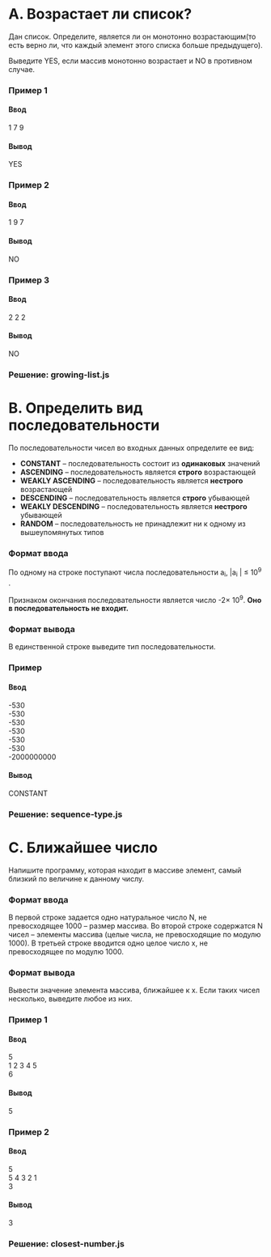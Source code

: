 # A. Возрастает ли список?

Дан список. Определите, является ли он монотонно возрастающим(то есть верно ли, что каждый элемент этого списка больше предыдущего).  

Выведите YES, если массив монотонно возрастает и NO в противном случае.  

### Пример 1
#### Ввод	
1 7 9

#### Вывод
YES

### Пример 2
#### Ввод	
1 9 7

#### Вывод
NO

### Пример 3
#### Ввод	
2 2 2

#### Вывод
NO

### Решение: growing-list.js

# B. Определить вид последовательности

По последовательности чисел во входных данных определите ее вид:

* **CONSTANT** – последовательность состоит из **одинаковых** значений
* **ASCENDING** – последовательность является **строго** возрастающей
* **WEAKLY ASCENDING** – последовательность является **нестрого** возрастающей
* **DESCENDING** – последовательность является **строго** убывающей
* **WEAKLY DESCENDING** – последовательность является **нестрого**  убывающей
* **RANDOM** – последовательность не принадлежит ни к одному из вышеупомянутых типов 

### Формат ввода
По одному на строке поступают числа последовательности a<sub>i</sub>, |a<sub>i</sub> | ≤ 10<sup>9</sup> .

Признаком окончания последовательности является число -2× 10<sup>9</sup>. **Оно в последовательность не входит.**

### Формат вывода
В единственной строке выведите тип последовательности.

### Пример
#### Ввод	
-530  
-530  
-530  
-530  
-530  
-530  
-2000000000  

#### Вывод
CONSTANT

### Решение: sequence-type.js

# C. Ближайшее число

Напишите программу, которая находит в массиве элемент, самый близкий по величине к  данному числу.

### Формат ввода
В первой строке задается одно натуральное число N, не превосходящее 1000 – размер массива. Во второй строке содержатся N чисел – элементы массива (целые числа, не превосходящие по модулю 1000). В третьей строке вводится одно целое число x, не превосходящее по модулю 1000.

### Формат вывода
Вывести значение элемента массива, ближайшее к x. Если таких чисел несколько, выведите любое из них.

### Пример 1
#### Ввод	
5  
1 2 3 4 5  
6

#### Вывод
5

### Пример 2
#### Ввод	
5  
5 4 3 2 1  
3

#### Вывод
3

### Решение: closest-number.js